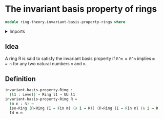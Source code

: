 # The invariant basis property of rings

```agda
module ring-theory.invariant-basis-property-rings where
```

<details><summary>Imports</summary>
```agda
open import ring-theory.dependent-products-rings
open import ring-theory.isomorphisms-rings
open import ring-theory.rings
open import foundation.identity-types
open import foundation.universe-levels
open import elementary-number-theory.natural-numbers
open import univalent-combinatorics.standard-finite-types
```
</details>

## Idea

A ring R is said to satisfy the invariant basis property if `R^m ≅ R^n` implies `m = n` for any two natural numbers `m` and `n`.

## Definition

```agda
invariant-basis-property-Ring :
  {l1 : Level} → Ring l1 → UU l1
invariant-basis-property-Ring R =
  (m n : ℕ) →
  iso-Ring (Π-Ring {I = Fin m} (λ i → R)) (Π-Ring {I = Fin n} (λ i → R)) →
  Id m n
```
